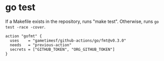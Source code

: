 # go test

If a Makefile exists in the repository, runs "make test". Otherwise, runs `go test -race -cover`.

```hcl
action "gofmt" {
  uses    = "gametimesf/github-actions/go/fmt@v0.3.0"
  needs   = "previous-action"
  secrets = ["GITHUB_TOKEN", "ORG_GITHUB_TOKEN"]
}
```
